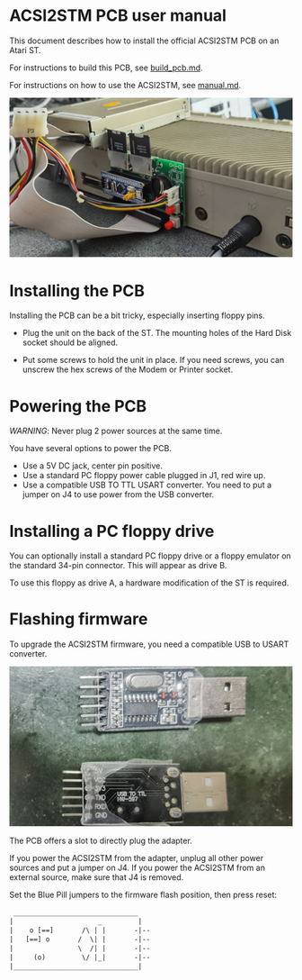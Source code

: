 ACSI2STM PCB user manual
========================

This document describes how to install the official ACSI2STM PCB on an Atari ST.

For instructions to build this PCB, see [build_pcb.md](build_pcb.md).

For instructions on how to use the ACSI2STM, see [manual.md](manual.md).

![Picture of a fully installed unit](images/unit_installed.jpg)


Installing the PCB
==================

Installing the PCB can be a bit tricky, especially inserting floppy pins.

 * Plug the unit on the back of the ST. The mounting holes of the Hard Disk
   socket should be aligned.

 * Put some screws to hold the unit in place.
   If you need screws, you can unscrew the hex screws of the Modem or Printer
   socket.


Powering the PCB
================

*WARNING*: Never plug 2 power sources at the same time.

You have several options to power the PCB.

 * Use a 5V DC jack, center pin positive.
 * Use a standard PC floppy power cable plugged in J1, red wire up.
 * Use a compatible USB TO TTL USART converter. You need to put a jumper on J4
   to use power from the USB converter.


Installing a PC floppy drive
============================

You can optionally install a standard PC floppy drive or a floppy emulator on
the standard 34-pin connector. This will appear as drive B.

To use this floppy as drive A, a hardware modification of the ST is required.


Flashing firmware
=================

To upgrade the ACSI2STM firmware, you need a compatible USB to USART converter.

![Compatible USART adapter](images/usb_serial.jpg)

The PCB offers a slot to directly plug the adapter.

If you power the ACSI2STM from the adapter, unplug all other power sources and
put a jumper on J4. If you power the ACSI2STM from an external source, make sure
that J4 is removed.

Set the Blue Pill jumpers to the firmware flash position, then press reset:

     _______________________________
    |                     _         |
    |    o [==]       /\ | |       -|--
    |   [==] o       /  \| |       -|--
    |                \  /| |       -|--
    |     (o)         \/ |_|       -|--
    |_______________________________|

